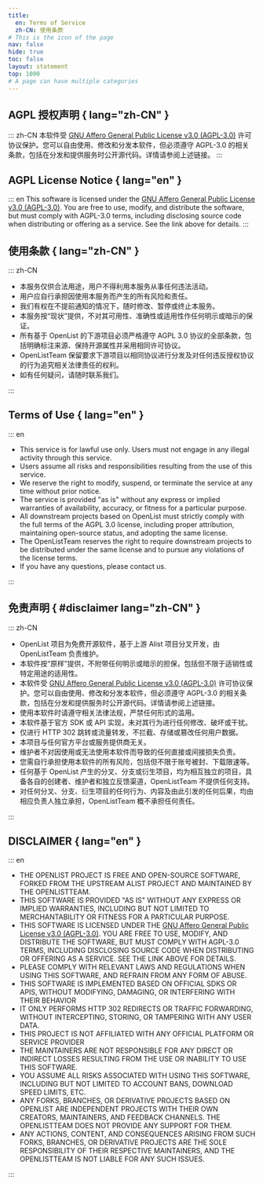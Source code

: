 ```yaml
---
title:
  en: Terms of Service
  zh-CN: 使用条款
# This is the icon of the page
nav: false
hide: true
toc: false
layout: statement
top: 1000
# A page can have multiple categories
---
```


## AGPL 授权声明 { lang="zh-CN" }

::: zh-CN
本软件受 [GNU Affero General Public License v3.0 (AGPL-3.0)](https://www.gnu.org/licenses/agpl-3.0.html) 许可协议保护。您可以自由使用、修改和分发本软件，但必须遵守 AGPL-3.0 的相关条款，包括在分发和提供服务时公开源代码。详情请参阅上述链接。
:::

## AGPL License Notice { lang="en" }

::: en
This software is licensed under the [GNU Affero General Public License v3.0 (AGPL-3.0)](https://www.gnu.org/licenses/agpl-3.0.html). You are free to use, modify, and distribute the software, but must comply with AGPL-3.0 terms, including disclosing source code when distributing or offering as a service. See the link above for details.
:::

## 使用条款 { lang="zh-CN" }

::: zh-CN

- 本服务仅供合法用途，用户不得利用本服务从事任何违法活动。
- 用户应自行承担因使用本服务而产生的所有风险和责任。
- 我们有权在不提前通知的情况下，随时修改、暂停或终止本服务。
- 本服务按“现状”提供，不对其可用性、准确性或适用性作任何明示或暗示的保证。
- 所有基于 OpenList 的下游项目必须严格遵守 AGPL 3.0 协议的全部条款，包括明确标注来源、保持开源属性并采用相同许可协议。
- OpenListTeam 保留要求下游项目以相同协议进行分发及对任何违反授权协议的行为追究相关法律责任的权利。
- 如有任何疑问，请随时联系我们。

:::

## Terms of Use { lang="en" }

::: en

- This service is for lawful use only. Users must not engage in any illegal activity through this service.
- Users assume all risks and responsibilities resulting from the use of this service.
- We reserve the right to modify, suspend, or terminate the service at any time without prior notice.
- The service is provided "as is" without any express or implied warranties of availability, accuracy, or fitness for a particular purpose.
- All downstream projects based on OpenList must strictly comply with the full terms of the AGPL 3.0 license, including proper attribution, maintaining open-source status, and adopting the same license.
- The OpenListTeam reserves the right to require downstream projects to be distributed under the same license and to pursue any violations of the license terms.
- If you have any questions, please contact us.

:::

## 免责声明 { #disclaimer lang="zh-CN" }

::: zh-CN

- OpenList 项目为免费开源软件，基于上游 Alist 项目分叉开发，由 OpenListTeam 负责维护。
- 本软件按“原样”提供，不附带任何明示或暗示的担保，包括但不限于适销性或特定用途的适用性。
- 本软件受 [GNU Affero General Public License v3.0 (AGPL-3.0)](https://www.gnu.org/licenses/agpl-3.0.html) 许可协议保护。您可以自由使用、修改和分发本软件，但必须遵守 AGPL-3.0 的相关条款，包括在分发和提供服务时公开源代码。详情请参阅上述链接。
- 使用本软件时请遵守相关法律法规，严禁任何形式的滥用。
- 本软件基于官方 SDK 或 API 实现，未对其行为进行任何修改、破坏或干扰。
- 仅进行 HTTP 302 跳转或流量转发，不拦截、存储或篡改任何用户数据。
- 本项目与任何官方平台或服务提供商无关。
- 维护者不对因使用或无法使用本软件而导致的任何直接或间接损失负责。
- 您需自行承担使用本软件的所有风险，包括但不限于账号被封、下载限速等。
- 任何基于 OpenList 产生的分叉、分支或衍生项目，均为相互独立的项目，具备各自的创建者、维护者和独立反馈渠道，OpenListTeam 不提供任何支持。
- 对任何分叉、分支、衍生项目的任何行为、内容及由此引发的任何后果，均由相应负责人独立承担，OpenListTeam 概不承担任何责任。

:::

## DISCLAIMER { lang="en" }

::: en

- THE OPENLIST PROJECT IS FREE AND OPEN-SOURCE SOFTWARE, FORKED FROM THE UPSTREAM ALIST PROJECT AND MAINTAINED BY THE OPENLISTTEAM.
- THIS SOFTWARE IS PROVIDED "AS IS" WITHOUT ANY EXPRESS OR IMPLIED WARRANTIES, INCLUDING BUT NOT LIMITED TO MERCHANTABILITY OR FITNESS FOR A PARTICULAR PURPOSE.
- THIS SOFTWARE IS LICENSED UNDER THE [GNU Affero General Public License v3.0 (AGPL-3.0)](https://www.gnu.org/licenses/agpl-3.0.html). YOU ARE FREE TO USE, MODIFY, AND DISTRIBUTE THE SOFTWARE, BUT MUST COMPLY WITH AGPL-3.0 TERMS, INCLUDING DISCLOSING SOURCE CODE WHEN DISTRIBUTING OR OFFERING AS A SERVICE. SEE THE LINK ABOVE FOR DETAILS.
- PLEASE COMPLY WITH RELEVANT LAWS AND REGULATIONS WHEN USING THIS SOFTWARE, AND REFRAIN FROM ANY FORM OF ABUSE.
- THIS SOFTWARE IS IMPLEMENTED BASED ON OFFICIAL SDKS OR APIS, WITHOUT MODIFYING, DAMAGING, OR INTERFERING WITH THEIR BEHAVIOR
- IT ONLY PERFORMS HTTP 302 REDIRECTS OR TRAFFIC FORWARDING, WITHOUT INTERCEPTING, STORING, OR TAMPERING WITH ANY USER DATA.
- THIS PROJECT IS NOT AFFILIATED WITH ANY OFFICIAL PLATFORM OR SERVICE PROVIDER
- THE MAINTAINERS ARE NOT RESPONSIBLE FOR ANY DIRECT OR INDIRECT LOSSES RESULTING FROM THE USE OR INABILITY TO USE THIS SOFTWARE.
- YOU ASSUME ALL RISKS ASSOCIATED WITH USING THIS SOFTWARE, INCLUDING BUT NOT LIMITED TO ACCOUNT BANS, DOWNLOAD SPEED LIMITS, ETC.
- ANY FORKS, BRANCHES, OR DERIVATIVE PROJECTS BASED ON OPENLIST ARE INDEPENDENT PROJECTS WITH THEIR OWN CREATORS, MAINTAINERS, AND FEEDBACK CHANNELS. THE OPENLISTTEAM DOES NOT PROVIDE ANY SUPPORT FOR THEM.
- ANY ACTIONS, CONTENT, AND CONSEQUENCES ARISING FROM SUCH FORKS, BRANCHES, OR DERIVATIVE PROJECTS ARE THE SOLE RESPONSIBILITY OF THEIR RESPECTIVE MAINTAINERS, AND THE OPENLISTTEAM IS NOT LIABLE FOR ANY SUCH ISSUES.

:::
